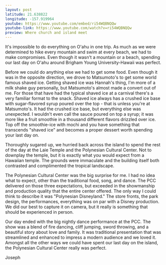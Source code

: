 ```yaml
---
layout: post
latitude: 21.638822
longitude: -157.919964
youtube: https://www.youtube.com/embed/ri54WQBNQQw
youtube-link: https://www.youtube.com/watch?v=ri54WQBNQQw
preview: Where church and island meet
---
```


It's impossible to do everything on O'ahu in one trip. As much as we were determined to hike every mountain and swim at every beach, we had to make compromises. Even though it wasn't a mountain or a beach, spending our last day on O'ahu around Brigham Young University-Hawaii was perfect.

Before we could do anything else we had to get some food. Even though it was in the opposite direction, we drove to Matsumoto's to get some world famous shaved ice. Getting shaved ice was Hannah's thing, I'm more of a milk shake guy personally, but Matsumoto's almost made a convert out of me. For those that have had the typical shaved ice at a carnival there's a very familiar format to the snack. Shaved ice always has a crushed ice base with sugar-flavored syrup poured over the top - that is unless you're at Matsumoto's. It had the crushed ice base, but everything else was unexpected. I wouldn't even call the sauce poured on top a syrup; it was more like a fruit smoothie in a thousand different flavors drizzled over ice. Top off the smoothie-ice with mochi and you have something that transcends "shaved ice" and becomes a proper dessert worth spending your last day on.

Thoroughly sugared up, we hurried back across the island to spend the rest of the day at the Laie Temple and the Polynesian Cultural Center. Not to downplay the temple, but it is exactly what you would expect from a Hawaiian temple. The grounds were immaculate and the building itself both contrasted and complimented the tropical landscape.

The Polynesian Cultural Center was the big surprise for me. I had no idea what to expect, other than the traditional food, song, and dance. The PCC delivered on those three expectations, but exceeded in the showmanship and production quality that the entire center offered. The only way I could think to describe it was "Polynesian Disneyland." The store fronts, the park design, the performances, everything was on par with a Disney production. We did our best to capture it on camera, but it really is something that should be experienced in person.

Our day ended with the big nightly dance performance at the PCC. The show was a blend of fire dancing, cliff jumping, sword throwing, and a beautiful story about love and family. It was traditional presentation that was streamlined and enhanced to impress a modern audience and we loved it. Amongst all the other ways we could have spent our last day on the island, the Polynesian Cultural Center really was perfect.

Joseph
